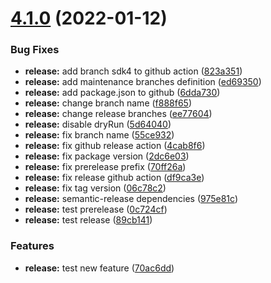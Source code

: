 # [4.1.0](https://github.com/commercelayer/commercelayer-sdk/compare/v4.0.0...v4.1.0) (2022-01-12)


### Bug Fixes

* **release:** add branch sdk4 to github action ([823a351](https://github.com/commercelayer/commercelayer-sdk/commit/823a351eb196a75b3003092e567710ab09df70c8))
* **release:** add maintenance branches definition ([ed69350](https://github.com/commercelayer/commercelayer-sdk/commit/ed6935095c36d8012b1db4f0acbfbe26c3b87f0e))
* **release:** add package.json to github ([6dda730](https://github.com/commercelayer/commercelayer-sdk/commit/6dda730091b915ec968cc724be5fb4c0945c1674))
* **release:** change branch name ([f888f65](https://github.com/commercelayer/commercelayer-sdk/commit/f888f65809b19176b5e970c9c074e995b0faa68b))
* **release:** change release branches ([ee77604](https://github.com/commercelayer/commercelayer-sdk/commit/ee77604944235dc0d64c4cf2701f7eee9270b9c5))
* **release:** disable dryRun ([5d64040](https://github.com/commercelayer/commercelayer-sdk/commit/5d64040734aeda8890531e730b4a9e7d33ed2e79))
* **release:** fix branch name ([55ce932](https://github.com/commercelayer/commercelayer-sdk/commit/55ce93249018955252678e49d5d087da785a4706))
* **release:** fix github release action ([4cab8f6](https://github.com/commercelayer/commercelayer-sdk/commit/4cab8f65f13268bd94a2240b81953d2c4acd9020))
* **release:** fix package version ([2dc6e03](https://github.com/commercelayer/commercelayer-sdk/commit/2dc6e035312fe490481651455e13a636979689af))
* **release:** fix prerelease prefix ([70ff26a](https://github.com/commercelayer/commercelayer-sdk/commit/70ff26abb03d4366245afab729d00fe0759bae48))
* **release:** fix release github action ([df9ca3e](https://github.com/commercelayer/commercelayer-sdk/commit/df9ca3ecd167bdbf18f46fcb211e855ae52adef3))
* **release:** fix tag version ([06c78c2](https://github.com/commercelayer/commercelayer-sdk/commit/06c78c24a8ac929cc34794f09b9f8736e33b9c6d))
* **release:** semantic-release dependencies ([975e81c](https://github.com/commercelayer/commercelayer-sdk/commit/975e81cec81bb928a5f008b1e2d13f163d0a66c4))
* **release:** test prerelease ([0c724cf](https://github.com/commercelayer/commercelayer-sdk/commit/0c724cf1109b1f649c5904e50803c0a1bf3818d8))
* **release:** test release ([89cb141](https://github.com/commercelayer/commercelayer-sdk/commit/89cb14158ff27594406a01a0dffb40e5bbf85044))


### Features

* **release:** test new feature ([70ac6dd](https://github.com/commercelayer/commercelayer-sdk/commit/70ac6dd47390bcdf652d88ab3a78f07fb1eb5ba8))
